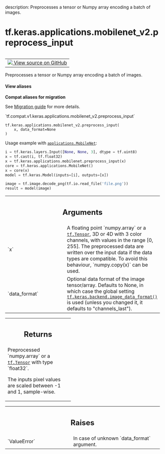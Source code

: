 description: Preprocesses a tensor or Numpy array encoding a batch of images.

<div itemscope itemtype="http://developers.google.com/ReferenceObject">
<meta itemprop="name" content="tf.keras.applications.mobilenet_v2.preprocess_input" />
<meta itemprop="path" content="Stable" />
</div>

# tf.keras.applications.mobilenet_v2.preprocess_input

<!-- Insert buttons and diff -->

<table class="tfo-notebook-buttons tfo-api nocontent" align="left">
<td>
  <a target="_blank" href="https://github.com/tensorflow/tensorflow/blob/r2.2/tensorflow/python/keras/applications/mobilenet_v2.py#L495-L497">
    <img src="https://www.tensorflow.org/images/GitHub-Mark-32px.png" />
    View source on GitHub
  </a>
</td>
</table>



Preprocesses a tensor or Numpy array encoding a batch of images.

<section class="expandable">
  <h4 class="showalways">View aliases</h4>
  <p>
<b>Compat aliases for migration</b>
<p>See
<a href="https://www.tensorflow.org/guide/migrate">Migration guide</a> for
more details.</p>
<p>`tf.compat.v1.keras.applications.mobilenet_v2.preprocess_input`</p>
</p>
</section>

<pre class="devsite-click-to-copy prettyprint lang-py tfo-signature-link">
<code>tf.keras.applications.mobilenet_v2.preprocess_input(
    x, data_format=None
)
</code></pre>



<!-- Placeholder for "Used in" -->

Usage example with <a href="../../../../tf/keras/applications/MobileNet.md"><code>applications.MobileNet</code></a>:

```python
i = tf.keras.layers.Input([None, None, 3], dtype = tf.uint8)
x = tf.cast(i, tf.float32)
x = tf.keras.applications.mobilenet.preprocess_input(x)
core = tf.keras.applications.MobileNet()
x = core(x)
model = tf.keras.Model(inputs=[i], outputs=[x])

image = tf.image.decode_png(tf.io.read_file('file.png'))
result = model(image)
```

<!-- Tabular view -->
 <table class="responsive fixed orange">
<colgroup><col width="214px"><col></colgroup>
<tr><th colspan="2"><h2 class="add-link">Arguments</h2></th></tr>

<tr>
<td>
`x`
</td>
<td>
A floating point `numpy.array` or a <a href="../../../../tf/Tensor.md"><code>tf.Tensor</code></a>, 3D or 4D with 3 color
channels, with values in the range [0, 255].
The preprocessed data are written over the input data
if the data types are compatible. To avoid this
behaviour, `numpy.copy(x)` can be used.
</td>
</tr><tr>
<td>
`data_format`
</td>
<td>
Optional data format of the image tensor/array. Defaults to
None, in which case the global setting
<a href="../../../../tf/keras/backend/image_data_format.md"><code>tf.keras.backend.image_data_format()</code></a> is used (unless you changed it,
it defaults to "channels_last").
</td>
</tr>
</table>



<!-- Tabular view -->
 <table class="responsive fixed orange">
<colgroup><col width="214px"><col></colgroup>
<tr><th colspan="2"><h2 class="add-link">Returns</h2></th></tr>
<tr class="alt">
<td colspan="2">
Preprocessed `numpy.array` or a <a href="../../../../tf/Tensor.md"><code>tf.Tensor</code></a> with type `float32`.

The inputs pixel values are scaled between -1 and 1, sample-wise.
</td>
</tr>

</table>



<!-- Tabular view -->
 <table class="responsive fixed orange">
<colgroup><col width="214px"><col></colgroup>
<tr><th colspan="2"><h2 class="add-link">Raises</h2></th></tr>

<tr>
<td>
`ValueError`
</td>
<td>
In case of unknown `data_format` argument.
</td>
</tr>
</table>

